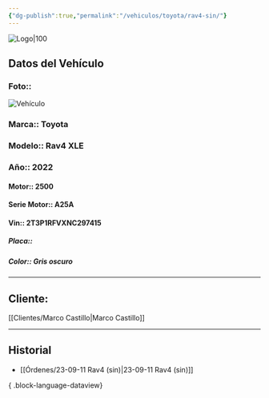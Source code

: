 ```yaml
---
{"dg-publish":true,"permalink":"/vehiculos/toyota/rav4-sin/"}
---
```


![Logo|100](http://drive.google.com/uc?export=view&id=137fl3TIZ0-PU8b-Pt0bsjclwHub_u78G)

## Datos del Vehículo 
### Foto:: 
![Vehículo](http://drive.google.com/uc?export=view&id=1SW0lq3bayn2Ak29p-rnTab_yDmLLeYT6)


### Marca:: Toyota
### Modelo:: Rav4 XLE
### Año:: 2022
#### Motor:: 2500
#### Serie Motor:: A25A
#### Vin:: 2T3P1RFVXNC297415
##### Placa:: 
##### Color:: Gris oscuro
---

## Cliente:

[[Clientes/Marco Castillo\|Marco Castillo]]

---

## Historial

- [[Órdenes/23-09-11 Rav4 (sin)\|23-09-11 Rav4 (sin)]]

{ .block-language-dataview} 